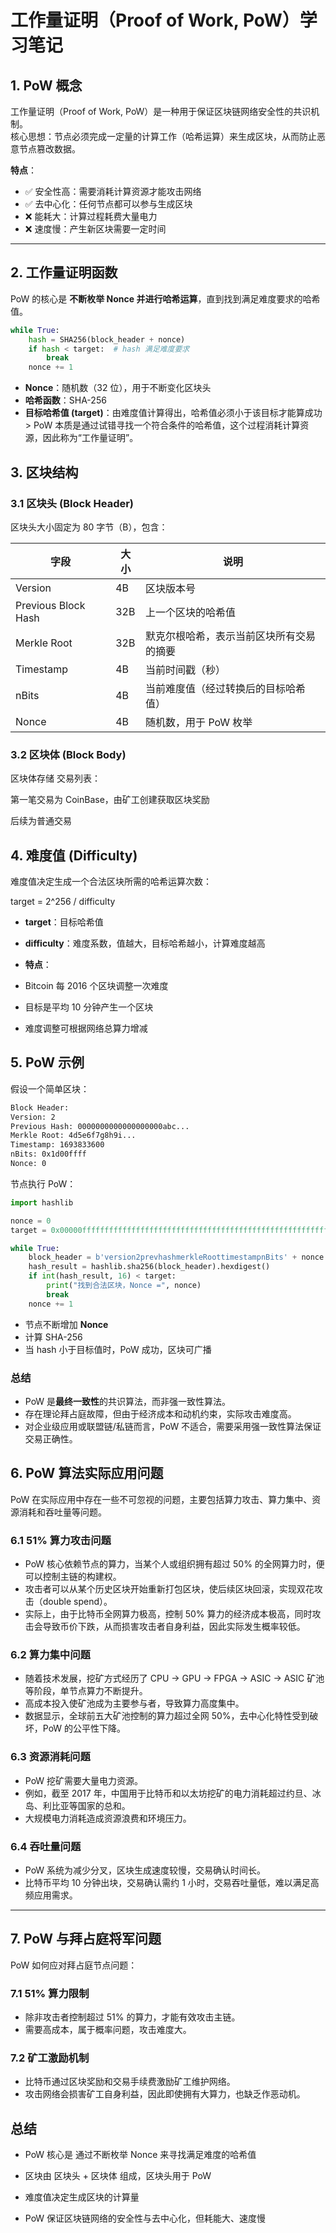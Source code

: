 # 工作量证明（Proof of Work, PoW）学习笔记

## 1. PoW 概念
工作量证明（Proof of Work, PoW）是一种用于保证区块链网络安全性的共识机制。  
核心思想：节点必须完成一定量的计算工作（哈希运算）来生成区块，从而防止恶意节点篡改数据。

**特点**：
- ✅ 安全性高：需要消耗计算资源才能攻击网络
- ✅ 去中心化：任何节点都可以参与生成区块
- ❌ 能耗大：计算过程耗费大量电力
- ❌ 速度慢：产生新区块需要一定时间

---

## 2. 工作量证明函数

PoW 的核心是 **不断枚举 Nonce 并进行哈希运算**，直到找到满足难度要求的哈希值。

```python
while True:
    hash = SHA256(block_header + nonce)
    if hash < target:  # hash 满足难度要求
        break
    nonce += 1
```

* **Nonce**：随机数（32 位），用于不断变化区块头 
* **哈希函数**：SHA-256 
* **目标哈希值 (target)**：由难度值计算得出，哈希值必须小于该目标才能算成功 > PoW 本质是通过试错寻找一个符合条件的哈希值，这个过程消耗计算资源，因此称为“工作量证明”。

## 3. 区块结构
### 3.1 区块头 (Block Header) 
区块头大小固定为 80 字节（B），包含：

| 字段                  | 大小  | 说明                   |
| ------------------- | --- | -------------------- |
| Version             | 4B  | 区块版本号                |
| Previous Block Hash | 32B | 上一个区块的哈希值            |
| Merkle Root         | 32B | 默克尔根哈希，表示当前区块所有交易的摘要 |
| Timestamp           | 4B  | 当前时间戳（秒）             |
| nBits               | 4B  | 当前难度值（经过转换后的目标哈希值）   |
| Nonce               | 4B  | 随机数，用于 PoW 枚举        |

### 3.2 区块体 (Block Body)

区块体存储 交易列表：

第一笔交易为 CoinBase，由矿工创建获取区块奖励

后续为普通交易

## 4. 难度值 (Difficulty)

难度值决定生成一个合法区块所需的哈希运算次数：

target = 2^256 / difficulty

* **target**：目标哈希值 
* **difficulty**：难度系数，值越大，目标哈希越小，计算难度越高 

* **特点**： 
* Bitcoin 每 2016 个区块调整一次难度 
* 目标是平均 10 分钟产生一个区块 
* 难度调整可根据网络总算力增减

## 5. PoW 示例

假设一个简单区块：

```txt
Block Header:
Version: 2
Previous Hash: 0000000000000000000abc...
Merkle Root: 4d5e6f7g8h9i...
Timestamp: 1693833600
nBits: 0x1d00ffff
Nonce: 0
```

节点执行 PoW：

```python
import hashlib

nonce = 0
target = 0x00000fffffffffffffffffffffffffffffffffffffffffffffffffffffffffff

while True:
    block_header = b'version2prevhashmerkleRoottimestampnBits' + nonce.to_bytes(4, 'little')
    hash_result = hashlib.sha256(block_header).hexdigest()
    if int(hash_result, 16) < target:
        print("找到合法区块，Nonce =", nonce)
        break
    nonce += 1
```

* 节点不断增加 **Nonce** 
* 计算 SHA-256 
* 当 hash 小于目标值时，PoW 成功，区块可广播

### 总结

- PoW 是**最终一致性**的共识算法，而非强一致性算法。  
- 存在理论拜占庭故障，但由于经济成本和动机约束，实际攻击难度高。  
- 对企业级应用或联盟链/私链而言，PoW 不适合，需要采用强一致性算法保证交易正确性。

## 6. PoW 算法实际应用问题

PoW 在实际应用中存在一些不可忽视的问题，主要包括算力攻击、算力集中、资源消耗和吞吐量等问题。

### 6.1 51% 算力攻击问题

- PoW 核心依赖节点的算力，当某个人或组织拥有超过 50% 的全网算力时，便可以控制主链的构建权。  
- 攻击者可以从某个历史区块开始重新打包区块，使后续区块回滚，实现双花攻击（double spend）。  
- 实际上，由于比特币全网算力极高，控制 50% 算力的经济成本极高，同时攻击会导致币价下跌，从而损害攻击者自身利益，因此实际发生概率较低。

### 6.2 算力集中问题

- 随着技术发展，挖矿方式经历了 CPU → GPU → FPGA → ASIC → ASIC 矿池 等阶段，单节点算力不断提升。  
- 高成本投入使矿池成为主要参与者，导致算力高度集中。  
- 数据显示，全球前五大矿池控制的算力超过全网 50%，去中心化特性受到破坏，PoW 的公平性下降。

### 6.3 资源消耗问题

- PoW 挖矿需要大量电力资源。  
- 例如，截至 2017 年，中国用于比特币和以太坊挖矿的电力消耗超过约旦、冰岛、利比亚等国家的总和。  
- 大规模电力消耗造成资源浪费和环境压力。

### 6.4 吞吐量问题

- PoW 系统为减少分叉，区块生成速度较慢，交易确认时间长。  
- 比特币平均 10 分钟出块，交易确认需约 1 小时，交易吞吐量低，难以满足高频应用需求。

---

## 7. PoW 与拜占庭将军问题

PoW 如何应对拜占庭节点问题：

### 7.1 **51% 算力限制**  
   - 除非攻击者控制超过 51% 的算力，才能有效攻击主链。  
   - 需要高成本，属于概率问题，攻击难度大。

### 7.2 **矿工激励机制**  
   - 比特币通过区块奖励和交易手续费激励矿工维护网络。  
   - 攻击网络会损害矿工自身利益，因此即使拥有大算力，也缺乏作恶动机。


##  总结

* PoW 核心是 通过不断枚举 Nonce 来寻找满足难度的哈希值

* 区块由 区块头 + 区块体 组成，区块头用于 PoW

* 难度值决定生成区块的计算量

* PoW 保证区块链网络的安全性与去中心化，但耗能大、速度慢
